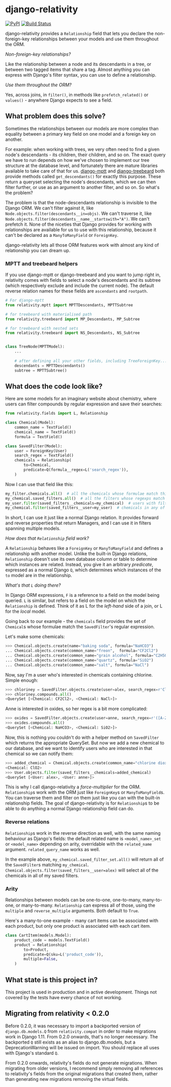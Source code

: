 # django-relativity

[![PyPI](https://img.shields.io/pypi/v/django-relativity.svg)](https://pypi.org/project/django-relativity/)
[![Build Status](https://app.travis-ci.com/AlexHill/django-relativity.svg?branch=master)](https://app.travis-ci.com/github/AlexHill/django-relativity)

django-relativity provides a `Relationship` field that lets you declare the non-foreign-key relationships between your models and use them throughout the ORM.

_Non-foreign-key relationships?_

Like the relationship between a node and its descendants in a tree, or between two tagged items that share a tag. Almost anything you can express with Django's filter syntax, you can use to define a relationship.

_Use them throughout the ORM?_

Yes, across joins, in `filter()`, in methods like `prefetch_related()` or `values()` - anywhere Django expects to see a field.

## What problem does this solve?

Sometimes the relationships between our models are more complex than equality between a primary key field on one model and a foreign key on another.

For example: when working with trees, we very often need to find a given node's descendants - its children, their children, and so on. The exact query we have to run depends on how we've chosen to implement our tree structure at the database level, and fortunately there are mature libraries available to take care of that for us. [django-mptt](http://django-mptt.readthedocs.io/en/latest/models.html#get-descendants-include-self-false) and [django-treebeard](http://django-treebeard.readthedocs.io/en/latest/api.html#treebeard.models.Node.get_descendants) both provide methods called `get_descendants()` for exactly this purpose. These return a queryset selecting the node's descendants, which we can then filter further, or use as an argument to another filter, and so on. So what's the problem?

The problem is that the node-descendants relationship is invisible to the Django ORM. We can't filter against it, like `Node.objects.filter(descendants__in=objs)`. We can't traverse it, like `Node.objects.filter(descendants__name__startswith="A")`. We can't prefetch it. None of the niceties that Django provides for working with relationships are available for us to use with this relationship, because it can't be declared as a `ManyToManyField` or `ForeignKey`.

django-relativity lets all those ORM features work with almost any kind of relationship you can dream up.

### MPTT and treebeard helpers

If you use django-mptt or django-treebeard and you want to jump right in, relativity comes with fields to select a node's descendants and its subtree (which respectively exclude and include the current node). The default reverse relation names for these fields are `ascendants` and `rootpath`.

```python
# For django-mptt
from relativity.mptt import MPTTDescendants, MPTTSubtree

# for treebeard with materialised path
from relativity.treebeard import MP_Descendants, MP_Subtree

# for treebeard with nested sets
from relativity.treebeard import NS_Descendants, NS_Subtree


class TreeNode(MPTTModel):
    ...
    
    # after defining all your other fields, including TreeForeignKey...
    descendants = MPTTDescendants()
    subtree = MPTTSubtree()
```

## What does the code look like?

Here are some models for an imaginary website about chemistry, where users can filter compounds by regular expression and save their searches:

```python
from relativity.fields import L, Relationship

class Chemical(Model):
    common_name = TextField()
    chemical_name = TextField()
    formula = TextField()

class SavedFilter(Model):
    user = ForeignKey(User)
    search_regex = TextField()
    chemicals = Relationship(
        to=Chemical,
        predicate=Q(formula__regex=L('search_regex')),
    )
```

Now I can use that field like this:

```python
my_filter.chemicals.all()  # all the chemicals whose formulae match this filter
my_chemical.saved_filters.all()  # all the filters whose regexps match this chemical
my_user.filter(saved_filters__chemicals=my_chemical)  # users with filters matching this chemical
my_chemical.filter(saved_filters__user=my_user)  # chemicals in any of this user's filters
```

In short, I can use it just like a normal Django relation. It provides forward and reverse properties that return Managers, and I can use it in filters spanning multiple models.

_How does that `Relationship` field work?_

A `Relationship` behaves like a `ForeignKey` or `ManyToManyField` and defines a relationship with another model. Unlike the built-in Django relations, `Relationship` doesn't use its own database column or table to determine which instances are related. Instead, you give it an arbitrary _predicate_, expressed as a normal Django `Q`, which determines which instances of the `to` model are in the relationship.

_What's that `L` doing there?_

In Django ORM expressions, `F` is a reference to a field on the model being queried. `L` is similar, but refers to a field on the model on which the `Relationship` is defined. Think of it as L for the _left-hand_ side of a join, or L for the _local_ model.

Going back to our example - the `chemicals` field provides the set of `Chemical`s whose formulae match the `SavedFilter`'s regular expression.

Let's make some chemicals:

```python
>>> Chemical.objects.create(name="baking soda", formula="NaHCO3")
... Chemical.objects.create(common_name="freon",  formula="CF2Cl2")
... Chemical.objects.create(common_name="grain alcohol", formula="C2H5OH")
... Chemical.objects.create(common_name="quartz", formula="SiO2")
... Chemical.objects.create(common_name="salt", formula="NaCl")
```

Now, say I'm a user who's interested in chemicals containing chlorine. Simple enough:

```python
>>> chloriney = SavedFilter.objects.create(user=alex, search_regex=r'Cl')
>>> chloriney.compounds.all()
<QuerySet [<Chemical: CF2Cl2>, <Chemical: NaCl>]>
```

Anne is interested in oxides, so her regex is a bit more complicated:

```python
>>> oxides = SavedFilter.objects.create(user=anne, search_regex=r'([A-Z][a-z]?\d*)O(\d+|(?!H))')
>>> oxides.compounds.all()
<QuerySet [<Chemical: NaHCO3>, <Chemical: SiO2>]>
```

Now, this is nothing you couldn't do with a helper method on `SavedFilter` which returns the appropriate QuerySet. But now we add a new chemical to our database, and we want to identify users who are interested in that chemical so we can notify them:

```python
>>> added_chemical = Chemical.objects.create(common_name="chlorine dioxide", chemical_name="chlorine dioxide", formula="ClO2")
<Chemical: ClO2>
>>> User.objects.filter(saved_filters__chemicals=added_chemical)
<QuerySet [<User: alex>, <User: anne>]>
```

This is why I call django-relativity a _force-multiplier_ for the ORM. `Relationship`s work with the ORM just like `ForeignKey`s or `ManyToManyField`s. You can traverse them and filter on them just like you can with the built-in relationship fields. The goal of django-relativity is for `Relationship`s to be able to do anything a normal Django relationship field can do.

### Reverse relations

`Relationship`s work in the reverse direction as well, with the same naming behaviour as Django's fields: the default related name is `<model_name>_set` or `<model_name>` depending on arity, overridable with the `related_name` argument. `related_query_name` works as well.

In the example above, `my_chemical.saved_filter_set.all()` will return all of the `SavedFilter`s matching `my_chemical`. `Chemical.objects.filter(saved_filters__user=alex)` will select all of the chemicals in all of my saved filters.

### Arity

Relationships between models can be one-to-one, one-to-many, many-to-one, or many-to-many. `Relationship` can express all of those, using the `multiple` and `reverse_multiple` arguments. Both default to `True`.

Here's a many-to-one example - many cart items can be associated with each product, but only one product is associated with each cart item.

```python
class CartItem(models.Model):
    product_code = models.TextField()
    product = Relationship(
        to=Product,
        predicate=Q(sku=L('product_code')),
        multiple=False,
    )
```

## What state is this project in?

This project is used in production and in active development. Things not covered by the tests have every chance of not working.


## Migrating from relativity < 0.2.0

Before 0.2.0, it was necessary to import a backported version of `django.db.models.Q` from `relativity.compat` in order to make migrations work in Django 1.11. From 0.2.0 onwards, that's no longer necessary. The backported `Q` still exists as an alias to django.db.models, but a DeprecationWarning will be issued on import. You should replace all uses with Django's standard `Q`.

From 0.2.0 onwards, relativity's fields do not generate migrations. When migrating from older versions, I recommend simply removing all references to relativity's fields from the original migrations that created them, rather than generating new migrations removing the virtual fields.
